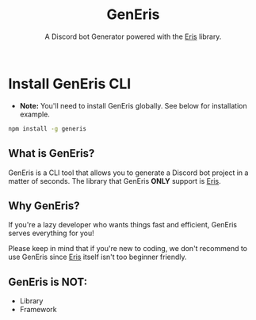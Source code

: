 <div align="center">
    <h1>GenEris</h1>
    <p>A Discord bot Generator powered with the <a href="https://github.com/abalabahaha/eris">Eris</a> library.</p>
</div>

<br>

# Install GenEris CLI

- **Note:** You'll need to install GenEris globally. See below for installation example.

```bash
npm install -g generis
```

## What is GenEris?

GenEris is a CLI tool that allows you to generate a Discord bot project in a matter of seconds. The library that GenEris **ONLY** support is [Eris](https://github.com/abalabahaha).

## Why GenEris?

If you're a lazy developer who wants things fast and efficient, GenEris serves everything for you! 

Please keep in mind that if you're new to coding, we don't recommend to use GenEris since [Eris](https://github.com/abalabahaha/eris) itself isn't too beginner friendly.

## GenEris is NOT:

- Library
- Framework